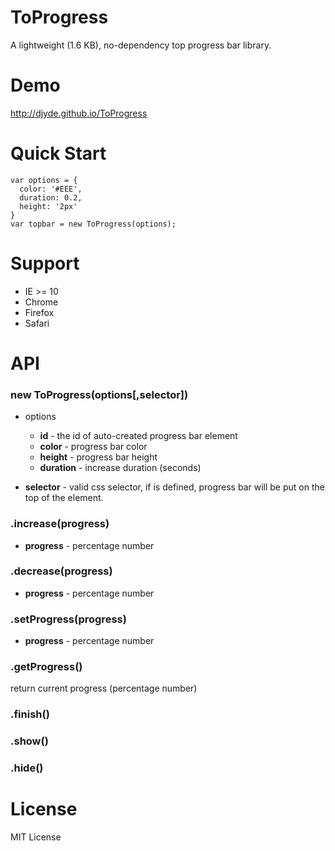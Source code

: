 # ToProgress

A lightweight (1.6 KB), no-dependency top progress bar library.

# Demo

http://djyde.github.io/ToProgress

# Quick Start
```
var options = {
  color: '#EEE',
  duration: 0.2,
  height: '2px'
}
var topbar = new ToProgress(options);
```

# Support

* IE >= 10
* Chrome
* Firefox
* Safari


# API

### new ToProgress(options[,selector])

* options
  * **id** - the id of auto-created progress bar element
  * **color** - progress bar color
  * **height** - progress bar height 
  * **duration** - increase duration (seconds)

* **selector** - valid css selector, if is defined, progress bar will be put on the top of the element.

### .increase(progress)
* **progress** - percentage number

### .decrease(progress)
* **progress** - percentage number

### .setProgress(progress)
* **progress** - percentage number

### .getProgress()
return current progress (percentage number)

### .finish()
### .show()
### .hide()

# License
MIT License